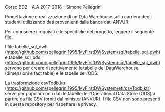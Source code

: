 Corso BD2 - A.A 2017-2018 - Simone Pellegrini

Progettazione e realizzazione di un Data Warehouse sulla carriera degli studenti utilizzando dati provenienti dalla banca dati ANVUR.

Per conoscere i requisiti e le specifiche del progetto, leggere il seguente [file](https://github.com/spellegrini1995/MyFirstDWSystem/extra/dwh_ava_requisiti_20180517.pdf).

I file tabelle_sql_dwh (https://github.com/spellegrini1995/MyFirstDWSystem/sql/tabelle_sql_dwh) e tabelle_sql_ods (https://github.com/spellegrini1995/MyFirstDWSystem/sql/tabelle_sql_dwh) servono per creare rispettivamente le tabelle del DataWarehouse (dimensioni e fact table) e le tabelle dell'ODS.

La trasformzione csvTodb.ktr (https://github.com/spellegrini1995/MyFirstDWSystem/etl/csvTodb.ktr) serve per popolar con i dati le tabelle dell'Operational Data Store (ODS) a partire da file CSV forniti dal minister (ANVUR). 
I file CSV non sono presenti in questa repository per rispettare la privacy.





